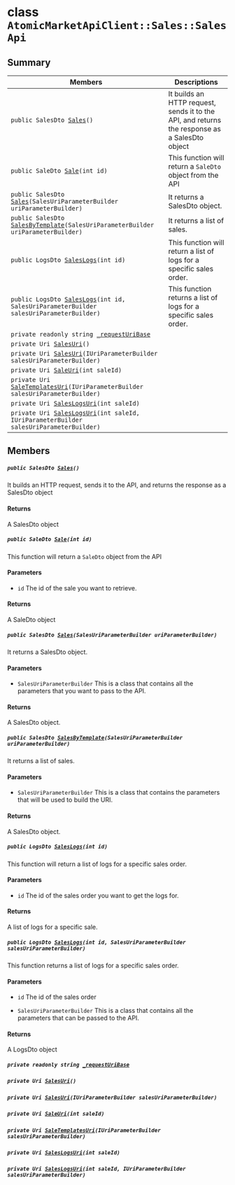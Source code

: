 # class `AtomicMarketApiClient::Sales::SalesApi` 

## Summary

 Members                                | Descriptions                                
----------------------------------------|---------------------------------------------
`public SalesDto `[`Sales`](#class_atomic_market_api_client_1_1_sales_1_1_sales_api_1aa0e37cd4086cddc4ba41ff9855d83b9b)`()` | It builds an HTTP request, sends it to the API, and returns the response as a SalesDto object
`public SaleDto `[`Sale`](#class_atomic_market_api_client_1_1_sales_1_1_sales_api_1a98a3e978a8fbea5e89099f424aee67c4)`(int id)` | This function will return a `SaleDto` object from the API
`public SalesDto `[`Sales`](#class_atomic_market_api_client_1_1_sales_1_1_sales_api_1a8542ba9eda33d0fb33cf44eceaf27ff8)`(SalesUriParameterBuilder uriParameterBuilder)` | It returns a SalesDto object.
`public SalesDto `[`SalesByTemplate`](#class_atomic_market_api_client_1_1_sales_1_1_sales_api_1a00f707e3432812eefca67e359b8f7968)`(SalesUriParameterBuilder uriParameterBuilder)` | It returns a list of sales.
`public LogsDto `[`SalesLogs`](#class_atomic_market_api_client_1_1_sales_1_1_sales_api_1acd26501f9678db3b73773e6c34add5d0)`(int id)` | This function will return a list of logs for a specific sales order.
`public LogsDto `[`SalesLogs`](#class_atomic_market_api_client_1_1_sales_1_1_sales_api_1a9ebb72bee2396ee66b1910d701d1d123)`(int id, SalesUriParameterBuilder salesUriParameterBuilder)` | This function returns a list of logs for a specific sales order.
`private readonly string `[`_requestUriBase`](#class_atomic_market_api_client_1_1_sales_1_1_sales_api_1a1854c4909a1013a684af16fb52e8a387) | 
`private Uri `[`SalesUri`](#class_atomic_market_api_client_1_1_sales_1_1_sales_api_1a40df74fdccb558ba58338c9fdff8c5cb)`()` | 
`private Uri `[`SalesUri`](#class_atomic_market_api_client_1_1_sales_1_1_sales_api_1a914051441775e99ff18a3552ec756af1)`(IUriParameterBuilder salesUriParameterBuilder)` | 
`private Uri `[`SaleUri`](#class_atomic_market_api_client_1_1_sales_1_1_sales_api_1a29b670b4d544f1da685ec58f7c8b017b)`(int saleId)` | 
`private Uri `[`SaleTemplatesUri`](#class_atomic_market_api_client_1_1_sales_1_1_sales_api_1a2ba48db7c4a7ff8dc946105d3485dd6e)`(IUriParameterBuilder salesUriParameterBuilder)` | 
`private Uri `[`SalesLogsUri`](#class_atomic_market_api_client_1_1_sales_1_1_sales_api_1a3a4cb097be63d1826678f6ccd67e5a21)`(int saleId)` | 
`private Uri `[`SalesLogsUri`](#class_atomic_market_api_client_1_1_sales_1_1_sales_api_1a5ea3cd7f9aa1bc36d78f61c90d44944c)`(int saleId, IUriParameterBuilder salesUriParameterBuilder)` | 

## Members

##### `public SalesDto `[`Sales`](#class_atomic_market_api_client_1_1_sales_1_1_sales_api_1aa0e37cd4086cddc4ba41ff9855d83b9b)`()` 

It builds an HTTP request, sends it to the API, and returns the response as a SalesDto object

#### Returns
A SalesDto object

##### `public SaleDto `[`Sale`](#class_atomic_market_api_client_1_1_sales_1_1_sales_api_1a98a3e978a8fbea5e89099f424aee67c4)`(int id)` 

This function will return a `SaleDto` object from the API

#### Parameters
* `id` The id of the sale you want to retrieve.

#### Returns
A SaleDto object

##### `public SalesDto `[`Sales`](#class_atomic_market_api_client_1_1_sales_1_1_sales_api_1a8542ba9eda33d0fb33cf44eceaf27ff8)`(SalesUriParameterBuilder uriParameterBuilder)` 

It returns a SalesDto object.

#### Parameters
* `SalesUriParameterBuilder` This is a class that contains all the parameters that you want to pass to the API.

#### Returns
A SalesDto object.

##### `public SalesDto `[`SalesByTemplate`](#class_atomic_market_api_client_1_1_sales_1_1_sales_api_1a00f707e3432812eefca67e359b8f7968)`(SalesUriParameterBuilder uriParameterBuilder)` 

It returns a list of sales.

#### Parameters
* `SalesUriParameterBuilder` This is a class that contains the parameters that will be used to build the URI.

#### Returns
A SalesDto object.

##### `public LogsDto `[`SalesLogs`](#class_atomic_market_api_client_1_1_sales_1_1_sales_api_1acd26501f9678db3b73773e6c34add5d0)`(int id)` 

This function will return a list of logs for a specific sales order.

#### Parameters
* `id` The id of the sales order you want to get the logs for.

#### Returns
A list of logs for a specific sale.

##### `public LogsDto `[`SalesLogs`](#class_atomic_market_api_client_1_1_sales_1_1_sales_api_1a9ebb72bee2396ee66b1910d701d1d123)`(int id, SalesUriParameterBuilder salesUriParameterBuilder)` 

This function returns a list of logs for a specific sales order.

#### Parameters
* `id` The id of the sales order

* `SalesUriParameterBuilder` This is a class that contains all the parameters that can be passed to the API.

#### Returns
A LogsDto object

##### `private readonly string `[`_requestUriBase`](#class_atomic_market_api_client_1_1_sales_1_1_sales_api_1a1854c4909a1013a684af16fb52e8a387) 

##### `private Uri `[`SalesUri`](#class_atomic_market_api_client_1_1_sales_1_1_sales_api_1a40df74fdccb558ba58338c9fdff8c5cb)`()` 

##### `private Uri `[`SalesUri`](#class_atomic_market_api_client_1_1_sales_1_1_sales_api_1a914051441775e99ff18a3552ec756af1)`(IUriParameterBuilder salesUriParameterBuilder)` 

##### `private Uri `[`SaleUri`](#class_atomic_market_api_client_1_1_sales_1_1_sales_api_1a29b670b4d544f1da685ec58f7c8b017b)`(int saleId)` 

##### `private Uri `[`SaleTemplatesUri`](#class_atomic_market_api_client_1_1_sales_1_1_sales_api_1a2ba48db7c4a7ff8dc946105d3485dd6e)`(IUriParameterBuilder salesUriParameterBuilder)` 

##### `private Uri `[`SalesLogsUri`](#class_atomic_market_api_client_1_1_sales_1_1_sales_api_1a3a4cb097be63d1826678f6ccd67e5a21)`(int saleId)` 

##### `private Uri `[`SalesLogsUri`](#class_atomic_market_api_client_1_1_sales_1_1_sales_api_1a5ea3cd7f9aa1bc36d78f61c90d44944c)`(int saleId, IUriParameterBuilder salesUriParameterBuilder)` 

